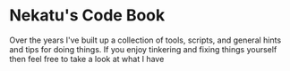 # Nekatu's Code Book
Over the years I've built up a collection of tools, scripts, and general hints and tips for doing things. If you enjoy tinkering and fixing things yourself then feel free to take a look at what I have
